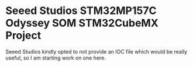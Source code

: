 # Seeed Studios STM32MP157C Odyssey SOM STM32CubeMX Project
Seeed Studios kindly opted to not provide an IOC file which would be really useful, so I am starting work on one here.
